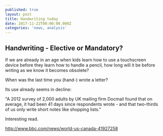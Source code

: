 ```yaml
---
published: true
layout: post
title: Handwriting today
date: 2017-11-22T00:00:00.000Z
categories: 'news, analysis'
---
```

## Handwriting - Elective or Mandatory?

If we are already in an age when kids learn how to use a touchscreen device before they learn how to handle a pencil, how long will it be before writing as we know it becomes obsolete?

When was the last time you (hand-) wrote a letter? 

Its use already seems in decline:

"A 2012 survey of 2,000 adults by UK mailing firm Docmail found that on average, it had been 41 days since respondents wrote - and that two-thirds of us only write short notes like shopping lists."


Interesting read.

http://www.bbc.com/news/world-us-canada-41927258

